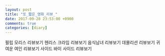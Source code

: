 ```yaml
---
layout: post
title: "또_짧은_영화_리뷰_"
date: 2017-09-28 23:53:00 +0900
comments: true 
categories: [diary] 
---
```

필립 모리스
리뷰보기
헨리스 크라임
리뷰보기
음식남녀
리뷰보기
데몰리션
리뷰보기
귀여운 여인
리뷰보기
사이드 바이 사이드
리뷰보기
